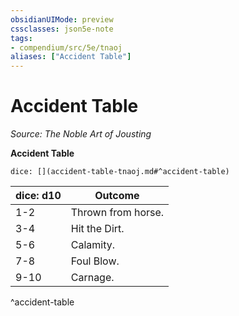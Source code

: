 ```yaml
---
obsidianUIMode: preview
cssclasses: json5e-note
tags:
- compendium/src/5e/tnaoj
aliases: ["Accident Table"]
---
```

# Accident Table
*Source: The Noble Art of Jousting* 

**Accident Table**

`dice: [](accident-table-tnaoj.md#^accident-table)`

| dice: d10 | Outcome |
|-----------|---------|
| 1-2 | Thrown from horse. |
| 3-4 | Hit the Dirt. |
| 5-6 | Calamity. |
| 7-8 | Foul Blow. |
| 9-10 | Carnage. |
^accident-table
